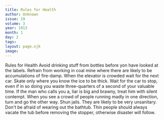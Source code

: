 ```yaml
---
title: Rules for Health
author: Unknown
issue: 19
volume: 3
year: 1913
month: 1
day: 2
tags:
layout: page.njk
image:
---
```

Rules for Health      Avoid drinking stuff from bottles before yon have looked at the labels.   Refrain from working in coal mine where there are likely to be accumulations of fire-damp.   When the elevator is crowded wait for the next car.   Skate only where you know the ice to be thick.   Wait for the car to stop, even if in so doing you waste three-quarters of a second of your valuable time.   If the man who calls you a, liar is big and brawny, treat him with silent contempt.   When you see a crowd of people running madly in one direction, turn and go the other way.   Shun jails. They are likely to be very unsanitary.   Don't be afraid of wearing out the bathtub. Thin people should always vacate the tub before removing the stopper, otherwise disaster will follow.   


